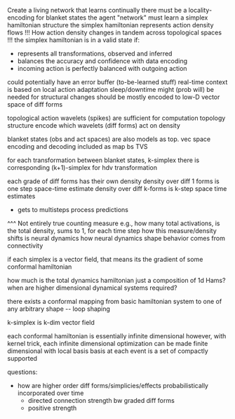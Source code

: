 Create a living network that learns continually
there must be a locality-encoding for blanket states
the agent "network" must learn a simplex hamiltonian structure
the simplex hamiltonian represents action density flows
  !!! How action density changes in tandem across topological spaces !!!
the simplex hamiltonian is in a valid state if:
  - represents all transformations, observed and inferred
  - balances the accuracy and confidence with data encoding
  - incoming action is perfectly balanced with outgoing action

could potentially have an error buffer (to-be-learned stuff)
real-time context is based on local action adaptation
sleep/downtime might (prob will) be needed for structural changes
should be mostly encoded to low-D vector space of diff forms

topological action wavelets (spikes) are sufficient for computation
topology structure encode which wavelets (diff forms) act on density

blanket states (obs and act spaces) are also models as top. vec space
encoding and decoding included as map bs TVS

for each transformation between blanket states, k-simplex
there is corresponding (k+1)-simplex for hdv transformation

each grade of diff forms has their own density
density over diff 1 forms is one step space-time estimate
density over diff k-forms is k-step space time estimates
  - gets to multisteps process predictions

^^^
Not entirely true
counting measure e.g., how many total activations, is the total density, sums to 1, for each time step
how this measure/density shifts is neural dynamics
how neural dynamics shape behavior comes from connectivity


if each simplex is a vector field, that means its the gradient of some conformal hamiltonian

how much is the total dynamics hamiltonian just a composition of 1d Hams?
when are higher dimensional dynamical systems required?

there exists a conformal mapping from basic hamiltonian system to one of any arbitrary shape -- loop shaping

k-simplex is k-dim vector field

each conformal hamiltonian is essentially infinite dimensional
however, with kernel trick, each infinite dimensional optimization
  can be made finite dimensional with local basis
basis at each event is a set of compactly supported 

questions:
  - how are higher order diff forms/simplicies/effects probabilistically
incorporated over time
    - directed connection strength bw graded diff forms
    - positive strength




